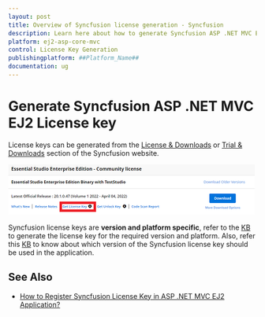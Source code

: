 ```yaml
---
layout: post
title: Overview of Syncfusion license generation - Syncfusion
description: Learn here about how to generate Syncfusion ASP .NET MVC EJ2 license key for syncfusion ASP .NET MVC EJ2 application for license validation.
platform: ej2-asp-core-mvc
control: License Key Generation
publishingplatform: ##Platform_Name##
documentation: ug
---
```


# Generate Syncfusion ASP .NET MVC EJ2 License key

License keys can be generated from the [License & Downloads](https://www.syncfusion.com/account/downloads) or [Trial & Downloads](https://www.syncfusion.com/account/manage-trials/downloads) section of the Syncfusion website.

![Get Community License Key](images\get-community-license-key.png)

Syncfusion license keys are **version and platform specific**, refer to the [KB](https://www.syncfusion.com/kb/8976/how-to-generate-license-key-for-essential-studio-products) to generate the license key for the required version and platform. Also, refer this [KB](https://www.syncfusion.com/kb/8951/which-version-syncfusion-license-key-should-i-use-in-my-application) to know about which version of the Syncfusion license key should be used in the application.



## See Also

* [How to Register Syncfusion License Key in ASP .NET MVC EJ2 Application?](https://ej2.syncfusion.com/aspnetmvc/documentation/licensing/license-key-registration)